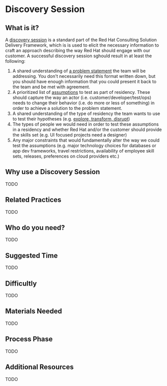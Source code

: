 # Discovery Session

## What is it?

A [discovery session](https://www.redhat.com/en/resources/discovery-session-consulting-datasheet) is a standard part of the Red Hat Consulting Solution Delivery Framework, which is is used to elicit the necessary information to craft an approach describing the way Red Hat should engage with our customer. A successful discovery session sghould result in at least the following:

1. A shared understanding of [a problem statement](https://pages.18f.gov/lean-product-design/2-problem-statement/) the team will be addressing. You don't necessarily need this format written down, but you should have enough information that you could present it back to the team and be met with agreement.
2. A prioritized list of [assumptions](https://pages.18f.gov/lean-product-design/3-identify-assumptions/) to test as part of residency. These should capture the way an actor (i.e. customer/developer/test/ops) needs to change their behavior (i.e. do more or less of something) in order to achieve a solution to the problem statement.
3. A shared understanding of the type of residency the team wants to use to test their hypotheses (e.g. [explore, transform, disrupt](https://youtu.be/G2_rw69ICWk?t=10m))
4. The types of people we would need in order to test these assumptions in a residency and whether Red Hat and/or the customer should provide the skills set (e.g. UI focused projects need a designer)
5. Any major constraints that would fundamentally alter the way we could test the assumptions (e.g. major technology choices for databases or app dev frameworks, travel restrictions, availability of employee skill sets, releases, preferences on cloud providers etc.)


## Why use a Discovery Session

TODO


## Related Practices

TODO


## Who do you need?

TODO


## Suggested Time

TODO


## Difficultly

TODO


## Materials Needed

TODO


## Process Phase

TODO

## Additional Resources

TODO